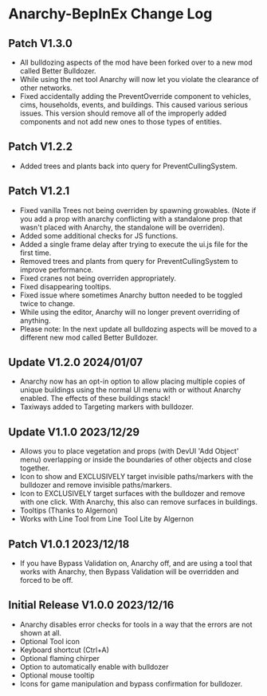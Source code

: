 # Anarchy-BepInEx Change Log
## Patch V1.3.0
* All bulldozing aspects of the mod have been forked over to a new mod called Better Bulldozer.
* While using the net tool Anarchy will now let you violate the clearance of other networks.
* Fixed accidentally adding the PreventOverride component to vehicles, cims, households, events, and buildings. This caused various serious issues. This version should remove all of the improperly added components and not add new ones to those types of entities.

## Patch V1.2.2
* Added trees and plants back into query for PreventCullingSystem.

## Patch V1.2.1 
* Fixed vanilla Trees not being overriden by spawning growables. (Note if you add a prop with anarchy conflicting with a standalone prop that wasn't placed with Anarchy, the standalone will be overriden).
* Added some additional checks for JS functions.
* Added a single frame delay after trying to execute the ui.js file for the first time.
* Removed trees and plants from query for PreventCullingSystem to improve performance.
* Fixed cranes not being overriden appropriately.
* Fixed disappearing tooltips.
* Fixed issue where sometimes Anarchy button needed to be toggled twice to change.
* While using the editor, Anarchy will no longer prevent overriding of anything.
* Please note: In the next update all bulldozing aspects will be moved to a different new mod called Better Bulldozer.

## Update V1.2.0 2024/01/07
* Anarchy now has an opt-in option to allow placing multiple copies of unique buildings using the normal UI menu with or without Anarchy enabled. The effects of these buildings stack!
* Taxiways added to Targeting markers with bulldozer.

## Update V1.1.0 2023/12/29
* Allows you to place vegetation and props (with DevUI 'Add Object' menu) overlapping or inside the boundaries of other objects and close together.
* Icon to show and EXCLUSIVELY target invisible paths/markers with the bulldozer and remove invisible paths/markers.
* Icon to EXCLUSIVELY target surfaces with the bulldozer and remove with one click. With Anarchy, this also can remove surfaces in buildings.
* Tooltips (Thanks to Algernon)
* Works with Line Tool from ⁠Line Tool Lite by Algernon

## Patch V1.0.1 2023/12/18
* If you have Bypass Validation on, Anarchy off, and are using a tool that works with Anarchy, then Bypass Validation will be overridden and forced to be off. 

## Initial Release V1.0.0 2023/12/16
* Anarchy disables error checks for tools in a way that the errors are not shown at all.
* Optional Tool icon
* Keyboard shortcut (Ctrl+A)
* Optional flaming chirper
* Option to automatically enable with bulldozer
* Optional mouse tooltip
* Icons for game manipulation and bypass confirmation for bulldozer.
